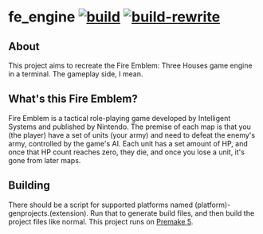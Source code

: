 # fe_engine [![build](https://github.com/yodasoda1219/fe_engine/actions/workflows/build.yml/badge.svg)](https://github.com/yodasoda1219/fe_engine/actions/workflows/build.yml) [![build-rewrite](https://github.com/yodasoda1219/fe_engine/actions/workflows/build-rewrite.yml/badge.svg)](https://github.com/yodasoda1219/fe_engine/actions/workflows/build-rewrite.yml)
## About
This project aims to recreate the Fire Emblem: Three Houses game engine in a terminal. The gameplay side, I mean.
## What's this Fire Emblem?
Fire Emblem is a tactical role-playing game developed by Intelligent Systems and published by Nintendo. The premise of each map is that you (the player) have a set of units (your army) and need to defeat the enemy's army, controlled by the game's AI. Each unit has a set amount of HP, and once that HP count reaches zero, they die, and once you lose a unit, it's gone from later maps.
## Building
There should be a script for supported platforms named (platform)-genprojects.(extension). Run that to generate build files, and then build the project files like normal. This project runs on [Premake 5](https://premake.github.io).